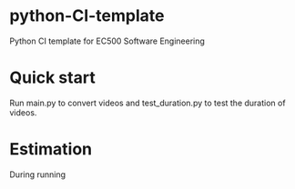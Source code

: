 # python-CI-template
Python CI template for EC500 Software Engineering
# Quick start
Run main.py to convert videos and test_duration.py to test the duration of videos.
# Estimation
During running  

